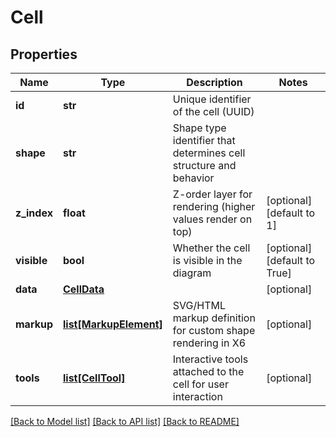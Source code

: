 # Cell

## Properties
Name | Type | Description | Notes
------------ | ------------- | ------------- | -------------
**id** | **str** | Unique identifier of the cell (UUID) | 
**shape** | **str** | Shape type identifier that determines cell structure and behavior | 
**z_index** | **float** | Z-order layer for rendering (higher values render on top) | [optional] [default to 1]
**visible** | **bool** | Whether the cell is visible in the diagram | [optional] [default to True]
**data** | [**CellData**](CellData.md) |  | [optional] 
**markup** | [**list[MarkupElement]**](MarkupElement.md) | SVG/HTML markup definition for custom shape rendering in X6 | [optional] 
**tools** | [**list[CellTool]**](CellTool.md) | Interactive tools attached to the cell for user interaction | [optional] 

[[Back to Model list]](../README.md#documentation-for-models) [[Back to API list]](../README.md#documentation-for-api-endpoints) [[Back to README]](../README.md)

